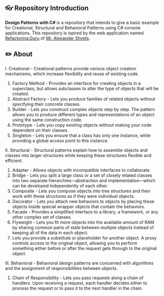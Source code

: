 ## :eyeglasses: Repository Introduction
**Design Patterns with C#** is a repository that intends to give a basic example for Creational, Structural and Behavioral Patterns using C# console applications.
This repository is ispired by the web application named [Refactoring.Guru](https://refactoring.guru/) of [Mr. Alexander Shvets](https://github.com/neochief).
## :pencil2: About
I. Creational - Creational patterns provide various object creation mechanisms, which increase flexibility and reuse of existing code.

 1. Factory Method - Provides an interface for creating objects in a superclass, but allows subclasses to alter the type of objects that will be created.
 2. Abstract Factory - Lets you produce families of related objects without specifying their concrete classes.
 3. Builder - Lets you construct complex objects step by step. The pattern allows you to produce different types and representations of an object using the same construction code.
 4. Prototype - Lets you copy existing objects without making your code dependent on their classes.
 5. Singleton - Lets you ensure that a class has only one instance, while providing a global access point to this instance.
    
II. Structural - Structural patterns explain how to assemble objects and classes into larger structures while keeping these structures flexible and efficient.
 1. Adapter - Allows objects with incompatible interfaces to collaborate.
 2. Bridge - Lets you split a large class or a set of closely related classes into two separate hierarchies—abstraction and implementation—which can be developed independently of each other.
 3. Composite - Lets you compose objects into tree structures and then work with these structures as if they were individual objects.
 4. Decorator - Lets you attach new behaviors to objects by placing these objects inside special wrapper objects that contain the behaviors.
 5. Facade - Provides a simplified interface to a library, a framework, or any other complex set of classes.
 6. Flyweight - Lets you fit more objects into the available amount of RAM by sharing common parts of state between multiple objects instead of keeping all of the data in each object.
 7. Lets you provide a substitute or placeholder for another object. A proxy controls access to the original object, allowing you to perform something either before or after the request gets through to the original object.

III. Behavioral - Behavioral design patterns are concerned with algorithms and the assignment of responsibilities between objects.
 1. Chain of Responsibility - Lets you pass requests along a chain of handlers. Upon receiving a request, each handler decides either to process the request or to pass it to the next handler in the chain.

